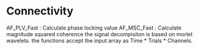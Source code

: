 # Connectivity
AF_PLV_Fast : Calculate phase locking value
AF_MSC_Fast : Calculate magnitude squared coherence
the signal decompisiton is based on morlet wavelets.
the functions accept the input array as Time * Trials * Channels.

